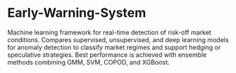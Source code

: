 # Early-Warning-System
Machine learning framework for real-time detection of risk-off market conditions. Compares supervised, unsupervised, and deep learning models for anomaly detection to classify market regimes and support hedging or speculative strategies. Best performance is achieved with ensemble methods combining GMM, SVM, COPOD, and XGBoost.
